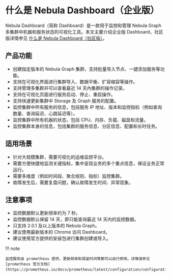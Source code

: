 # 什么是 Nebula Dashboard（企业版）

Nebula Dashboard（简称 Dashboard）是一款用于监控和管理 Nebula Graph 多集群中机器和服务状态的可视化工具。本文主要介绍企业版 Dashboard，社区版详情参见 [什么是 Nebula Dashboard（社区版）](../nebula-dashboard/1.what-is-dashboard.md)。

## 产品功能

- 创建指定版本的 Nebula Graph 集群，支持批量导入节点、一键添加服务等功能。
- 支持在可视化界面进行集群导入、数据平衡、扩容缩容等操作。
- 支持管理多集群并可以查看最近 14 天內集群的操作记录。
- 支持在可视化页面进行服务启动、停止、重启操作。
- 支持快速更新集群中 Storage 及 Graph 服务的配置。
- 监控集群中所有服务的信息，包括服务 IP 地址、版本和监控指标（例如查询数量、查询延迟、心跳延迟等）。
- 监控集群中所有机器的状态，包括 CPU、内存、负载、磁盘和流量。
- 监控集群本身的信息，包括集群的服务信息、分区信息、配置和长时任务。

## 适用场景

- 针对大规模集群，需要可视化的运维监控平台。
- 需要方便快捷地监测关键指标，集中呈现业务的多个重点信息，保证业务正常运行。
- 需要多维度（例如时间段、聚合规则、指标）监控集群。
- 故障发生后，需要复盘问题，确认故障发生时间、异常现象。

## 注意事项

- 监控数据默认更新频率约为 7 秒。
- 监控数据默认保留 14 天，即只能查询最近 14 天内的监控数据。
- 只支持 2.0.1 及以上版本的 Nebula Graph。
- 建议使用最新版本的 Chrome 访问 Dashboard。
- 建议使用官方提供的安装包进行集群创建或导入。

!!! note

    监控服务由 prometheus 提供，更新频率和保留时间等都可以自行修改。详情请参见 [prometheus 官方文档](https://prometheus.io/docs/prometheus/latest/configuration/configuration/)。
